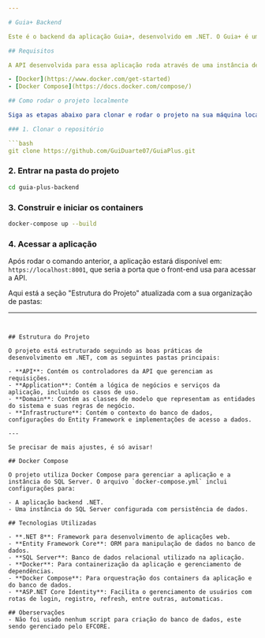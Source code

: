 ```yaml
---

# Guia+ Backend

Este é o backend da aplicação Guia+, desenvolvido em .NET. O Guia+ é um sistema para gestão e emissão de guias de transporte para clientes de transportadoras, com funcionalidades como cadastro de clientes e gestão de guias.

## Requisitos

A API desenvolvida para essa aplicação roda através de uma instância de docker gerenciada pelo docker-compose junto com uma instância do SQL server.

- [Docker](https://www.docker.com/get-started)
- [Docker Compose](https://docs.docker.com/compose/)

## Como rodar o projeto localmente

Siga as etapas abaixo para clonar e rodar o projeto na sua máquina local:

### 1. Clonar o repositório

```bash
git clone https://github.com/GuiDuarte07/GuiaPlus.git
```

### 2. Entrar na pasta do projeto

```bash
cd guia-plus-backend
```

### 3. Construir e iniciar os containers

```bash
docker-compose up --build
```

### 4. Acessar a aplicação

Após rodar o comando anterior, a aplicação estará disponível em: `https://localhost:8001`, que seria a porta que o front-end usa para acessar a API.

Aqui está a seção "Estrutura do Projeto" atualizada com a sua organização de pastas:

---
```


## Estrutura do Projeto

O projeto está estruturado seguindo as boas práticas de desenvolvimento em .NET, com as seguintes pastas principais:

- **API**: Contém os controladores da API que gerenciam as requisições.
- **Application**: Contém a lógica de negócios e serviços da aplicação, incluindo os casos de uso.
- **Domain**: Contém as classes de modelo que representam as entidades do sistema e suas regras de negócio.
- **Infrastructure**: Contém o contexto do banco de dados, configurações do Entity Framework e implementações de acesso a dados.

---

Se precisar de mais ajustes, é só avisar!

## Docker Compose

O projeto utiliza Docker Compose para gerenciar a aplicação e a instância do SQL Server. O arquivo `docker-compose.yml` inclui configurações para:

- A aplicação backend .NET.
- Uma instância do SQL Server configurada com persistência de dados.

## Tecnologias Utilizadas

- **.NET 8**: Framework para desenvolvimento de aplicações web.
- **Entity Framework Core**: ORM para manipulação de dados no banco de dados.
- **SQL Server**: Banco de dados relacional utilizado na aplicação.
- **Docker**: Para containerização da aplicação e gerenciamento de dependências.
- **Docker Compose**: Para orquestração dos containers da aplicação e do banco de dados.
- **ASP.NET Core Identity**: Facilita o gerenciamento de usuários com rotas de login, registro, refresh, entre outras, automaticas.

## Oberservações
- Não foi usado nenhum script para criação do banco de dados, este sendo gerenciado pelo EFCORE.

